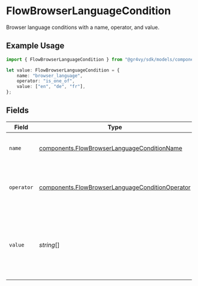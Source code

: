 # FlowBrowserLanguageCondition

Browser language conditions with a name, operator, and value.

## Example Usage

```typescript
import { FlowBrowserLanguageCondition } from "@gr4vy/sdk/models/components";

let value: FlowBrowserLanguageCondition = {
    name: "browser_language",
    operator: "is_one_of",
    value: ["en", "de", "fr"],
};
```

## Fields

| Field                                                                                                              | Type                                                                                                               | Required                                                                                                           | Description                                                                                                        | Example                                                                                                            |
| ------------------------------------------------------------------------------------------------------------------ | ------------------------------------------------------------------------------------------------------------------ | ------------------------------------------------------------------------------------------------------------------ | ------------------------------------------------------------------------------------------------------------------ | ------------------------------------------------------------------------------------------------------------------ |
| `name`                                                                                                             | [components.FlowBrowserLanguageConditionName](../../models/components/flowbrowserlanguageconditionname.md)         | :heavy_check_mark:                                                                                                 | The type of match made for this rule.                                                                              | browser_language                                                                                                   |
| `operator`                                                                                                         | [components.FlowBrowserLanguageConditionOperator](../../models/components/flowbrowserlanguageconditionoperator.md) | :heavy_check_mark:                                                                                                 | The comparison to make on the browser language `value`.                                                            | is_one_of                                                                                                          |
| `value`                                                                                                            | *string*[]                                                                                                         | :heavy_check_mark:                                                                                                 | Browser language two-letter ISO 639-1 codes to compare the transaction to.                                         | [<br/>"en",<br/>"de",<br/>"fr"<br/>]                                                                               |